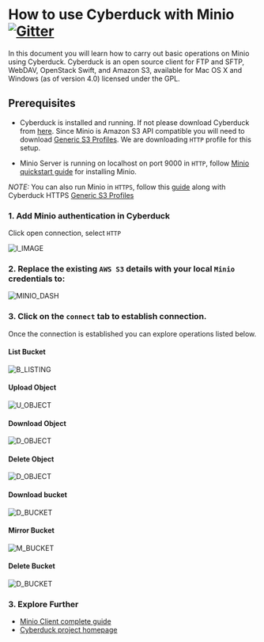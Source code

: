 # How to use Cyberduck with Minio [![Gitter](https://badges.gitter.im/Join%20Chat.svg)](https://gitter.im/minio/minio?utm_source=badge&utm_medium=badge&utm_campaign=pr-badge&utm_content=badge)

In this document you will learn how to carry out basic operations on Minio using Cyberduck. Cyberduck is an open source client for FTP and SFTP, WebDAV, OpenStack Swift, and Amazon S3, available for Mac OS X and Windows (as of version 4.0) licensed under the GPL. 

## Prerequisites

* Cyberduck is installed and running. If not please download Cyberduck from [here](https://cyberduck.io/). Since Minio is Amazon S3 API compatible you will need to download [Generic S3 Profiles](https://trac.cyberduck.io/wiki/help/en/howto/s3#HTTP). We are downloading ``HTTP`` profile for this setup.

* Minio Server is running on localhost on port 9000 in ``HTTP``, follow [Minio quickstart guide](https://docs.minio.io/docs/minio-quickstart-guide) for installing Minio. 

_NOTE:_ You can also run Minio in ``HTTPS``, follow this [guide](https://docs.minio.io/docs/generate-let-s-encypt-certificate-using-concert-for-minio) along with Cyberduck HTTPS [Generic S3 Profiles](https://trac.cyberduck.io/wiki/help/en/howto/s3#HTTPS) 

### 1. Add Minio authentication in Cyberduck

Click open connection, select ``HTTP``

![I_IMAGE](https://github.com/minio/cookbook/blob/master/docs/screenshots/cyberduck/defaultdashboard.jpg?raw=true)

### 2. Replace the existing ``AWS S3`` details with your local ``Minio`` credentials to:

![MINIO_DASH](https://github.com/minio/cookbook/blob/master/docs/screenshots/cyberduck/connecttominio.jpg?raw=true)

### 3. Click on the ``connect`` tab to establish connection.

Once the connection is established you can explore operations listed below.

#### List Bucket

![B_LISTING](https://github.com/minio/cookbook/blob/master/docs/screenshots/cyberduck/allbuckets.jpg?raw=true)

#### Upload Object

![U_OBJECT](https://github.com/minio/cookbook/blob/master/docs/screenshots/cyberduck/uploadobject.jpg?raw=true)

#### Download Object

![D_OBJECT](https://github.com/minio/cookbook/blob/master/docs/screenshots/cyberduck/downloadobject.jpg?raw=true)

#### Delete Object

![D_OBJECT](https://github.com/minio/cookbook/blob/master/docs/screenshots/cyberduck/deleteobject.jpg?raw=true)

#### Download bucket

![D_BUCKET](https://github.com/minio/cookbook/blob/master/docs/screenshots/cyberduck/downloadbucket.jpg?raw=true)

#### Mirror Bucket

![M_BUCKET](https://github.com/minio/cookbook/blob/master/docs/screenshots/cyberduck/mirror.jpg?raw=true)

#### Delete Bucket

![D_BUCKET](https://github.com/minio/cookbook/blob/master/docs/screenshots/cyberduck/deletebucket.jpg?raw=true)

### 3. Explore Further

* [Minio Client complete guide](https://docs.minio.io/docs/minio-client-complete-guide)
* [Cyberduck project homepage](https://cyberduck.io)


